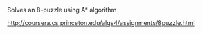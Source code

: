 Solves an 8-puzzle using A* algorithm

http://coursera.cs.princeton.edu/algs4/assignments/8puzzle.html
